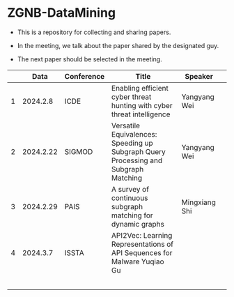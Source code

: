 # ZGNB-DataMining

- This is a repository for collecting and sharing papers.

- In the meeting, we talk about the paper shared by the designated guy. 

- The next paper should be selected in the meeting.

|      | Data      | Conference | Title                                                        | Speaker       |      |
| ---- | --------- | ---------- | ------------------------------------------------------------ | ------------- | ---- |
| 1    | 2024.2.8  | ICDE       | Enabling efficient cyber threat hunting with cyber threat intelligence | Yangyang Wei  |      |
| 2    | 2024.2.22 | SIGMOD     | Versatile Equivalences: Speeding up Subgraph Query Processing and Subgraph Matching | Yangyang Wei  |      |
| 3    | 2024.2.29 | PAIS       | A survey of continuous subgraph matching for dynamic graphs  | Mingxiang Shi |      |
| 4    | 2024.3.7  | ISSTA      | API2Vec: Learning Representations of API Sequences for Malware   Yuqiao Gu |               |      |
|      |           |            |                                                              |               |      |
|      |           |            |                                                              |               |      |
|      |           |            |                                                              |               |      |
|      |           |            |                                                              |               |      |
|      |           |            |                                                              |               |      |

